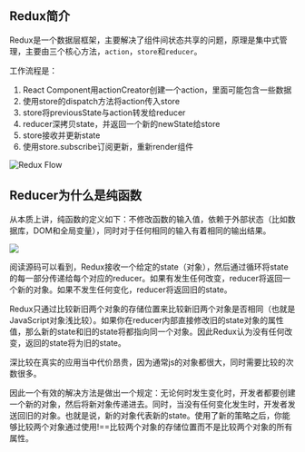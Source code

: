 ## Redux简介

Redux是一个数据层框架，主要解决了组件间状态共享的问题，原理是集中式管理，主要由三个核心方法，`action`，`store`和`reducer`。

工作流程是：

1. React Component用actionCreator创建一个action，里面可能包含一些数据
2. 使用store的dispatch方法将action传入store
3. store将previousState与action转发给reducer
4. reducer深拷贝state，并返回一个新的newState给store
5. store接收并更新state
6. 使用store.subscribe订阅更新，重新render组件

![Redux Flow](<https://github.com/SanQiG/Front-End-Summary/blob/master/image/redux.png>)

## Reducer为什么是纯函数

从本质上讲，纯函数的定义如下：不修改函数的输入值，依赖于外部状态（比如数据库，DOM和全局变量），同时对于任何相同的输入有着相同的输出结果。

![](https://github.com/huyaocode/webKnowledge/blob/master/img/pureRedux.png)

阅读源码可以看到，Redux接收一个给定的state（对象），然后通过循环将state的每一部分传递给每个对应的reducer。如果有发生任何改变，reducer将返回一个新的对象。如果不发生任何变化，reducer将返回旧的state。

Redux只通过比较新旧两个对象的存储位置来比较新旧两个对象是否相同（也就是JavaScript对象浅比较）。如果你在reducer内部直接修改旧的state对象的属性值，那么新的state和旧的state将都指向同一个对象。因此Redux认为没有任何改变，返回的state将为旧的state。

深比较在真实的应用当中代价昂贵，因为通常js的对象都很大，同时需要比较的次数很多。

因此一个有效的解决方法是做出一个规定：无论何时发生变化时，开发者都要创建一个新的对象，然后将新对象传递进去。同时，当没有任何变化发生时，开发者发送回旧的对象。也就是说，新的对象代表新的state。使用了新的策略之后，你能够比较两个对象通过使用!==比较两个对象的存储位置而不是比较两个对象的所有属性。
